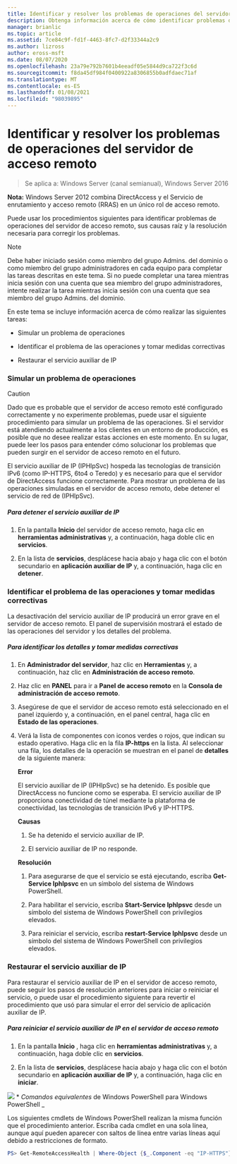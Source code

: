 ```yaml
---
title: Identificar y resolver los problemas de operaciones del servidor de acceso remoto
description: Obtenga información acerca de cómo identificar problemas de operaciones del servidor de acceso remoto, sus causas raíz y la solución necesaria para corregir los problemas.
manager: brianlic
ms.topic: article
ms.assetid: 7ce84c9f-fd1f-4463-8fc7-d2f33344a2c9
ms.author: lizross
author: eross-msft
ms.date: 08/07/2020
ms.openlocfilehash: 23a79e792b7601b4eeadf05e5844d9ca722f3c6d
ms.sourcegitcommit: f8da45df984f0400922a8306855b0adfdaec71af
ms.translationtype: MT
ms.contentlocale: es-ES
ms.lasthandoff: 01/08/2021
ms.locfileid: "98039895"
---
```

# <a name="identify-and-resolve-remote-access-server-operations-problems"></a>Identificar y resolver los problemas de operaciones del servidor de acceso remoto

>Se aplica a: Windows Server (canal semianual), Windows Server 2016

**Nota:** Windows Server 2012 combina DirectAccess y el Servicio de enrutamiento y acceso remoto (RRAS) en un único rol de acceso remoto.

Puede usar los procedimientos siguientes para identificar problemas de operaciones del servidor de acceso remoto, sus causas raíz y la resolución necesaria para corregir los problemas.

> [!NOTE]
> Debe haber iniciado sesión como miembro del grupo Admins. del dominio o como miembro del grupo administradores en cada equipo para completar las tareas descritas en este tema. Si no puede completar una tarea mientras inicia sesión con una cuenta que sea miembro del grupo administradores, intente realizar la tarea mientras inicia sesión con una cuenta que sea miembro del grupo Admins. del dominio.

En este tema se incluye información acerca de cómo realizar las siguientes tareas:

- Simular un problema de operaciones

- Identificar el problema de las operaciones y tomar medidas correctivas

- Restaurar el servicio auxiliar de IP

### <a name="simulate-an-operations-issue"></a><a name="BKMK_Simulate"></a>Simular un problema de operaciones

> [!CAUTION]
> Dado que es probable que el servidor de acceso remoto esté configurado correctamente y no experimente problemas, puede usar el siguiente procedimiento para simular un problema de las operaciones. Si el servidor está atendiendo actualmente a los clientes en un entorno de producción, es posible que no desee realizar estas acciones en este momento. En su lugar, puede leer los pasos para entender cómo solucionar los problemas que pueden surgir en el servidor de acceso remoto en el futuro.

El servicio auxiliar de IP (IPHlpSvc) hospeda las tecnologías de transición IPv6 (como IP-HTTPS, 6to4 o Teredo) y es necesario para que el servidor de DirectAccess funcione correctamente. Para mostrar un problema de las operaciones simuladas en el servidor de acceso remoto, debe detener el servicio de red de (IPHlpSvc).

##### <a name="to-stop-the-ip-helper-service"></a>Para detener el servicio auxiliar de IP

1.  En la pantalla **Inicio** del servidor de acceso remoto, haga clic en **herramientas administrativas** y, a continuación, haga doble clic en **servicios**.

2.  En la lista de **servicios**, desplácese hacia abajo y haga clic con el botón secundario en **aplicación auxiliar de IP** y, a continuación, haga clic en **detener**.

### <a name="identify-the-operations-issue-and-take-corrective-action"></a><a name="BKMK_Identify"></a>Identificar el problema de las operaciones y tomar medidas correctivas
La desactivación del servicio auxiliar de IP producirá un error grave en el servidor de acceso remoto. El panel de supervisión mostrará el estado de las operaciones del servidor y los detalles del problema.

##### <a name="to-identify-the-details-and-take-corrective-action"></a>Para identificar los detalles y tomar medidas correctivas

1.  En **Administrador del servidor**, haz clic en **Herramientas** y, a continuación, haz clic en **Administración de acceso remoto**.

2.  Haz clic en **PANEL** para ir a **Panel de acceso remoto** en la **Consola de administración de acceso remoto**.

3.  Asegúrese de que el servidor de acceso remoto está seleccionado en el panel izquierdo y, a continuación, en el panel central, haga clic en **Estado de las operaciones**.

4.  Verá la lista de componentes con iconos verdes o rojos, que indican su estado operativo. Haga clic en la fila **IP-https** en la lista. Al seleccionar una fila, los detalles de la operación se muestran en el panel de **detalles** de la siguiente manera:

    **Error**

    El servicio auxiliar de IP (IPHlpSvc) se ha detenido. Es posible que DirectAccess no funcione como se esperaba. El servicio auxiliar de IP proporciona conectividad de túnel mediante la plataforma de conectividad, las tecnologías de transición IPv6 y IP-HTTPS.

    **Causas**

    1.  Se ha detenido el servicio auxiliar de IP.

    2.  El servicio auxiliar de IP no responde.

    **Resolución**

    1.  Para asegurarse de que el servicio se está ejecutando, escriba **Get-Service Iphlpsvc** en un símbolo del sistema de Windows PowerShell.

    2.  Para habilitar el servicio, escriba **Start-Service Iphlpsvc** desde un símbolo del sistema de Windows PowerShell con privilegios elevados.

    3.  Para reiniciar el servicio, escriba **restart-Service Iphlpsvc** desde un símbolo del sistema de Windows PowerShell con privilegios elevados.

### <a name="restore-the-ip-helper-service"></a><a name="BKMK_Restart"></a>Restaurar el servicio auxiliar de IP
Para restaurar el servicio auxiliar de IP en el servidor de acceso remoto, puede seguir los pasos de resolución anteriores para iniciar o reiniciar el servicio, o puede usar el procedimiento siguiente para revertir el procedimiento que usó para simular el error del servicio de aplicación auxiliar de IP.

##### <a name="to-restart-the-ip-helper-service-on-the-remote-access-server"></a>Para reiniciar el servicio auxiliar de IP en el servidor de acceso remoto

1.  En la pantalla **Inicio** , haga clic en **herramientas administrativas** y, a continuación, haga doble clic en **servicios**.

2.  En la lista de **servicios**, desplácese hacia abajo y haga clic con el botón secundario en **aplicación auxiliar de IP** y, a continuación, haga clic en **iniciar**.

![](../../../media/Identify-and-resolve-Remote-Access-server-operations-problems/PowerShellLogoSmall.gif) * *_<em>Comandos equivalentes</em>_* de Windows PowerShell para Windows PowerShell _

Los siguientes cmdlets de Windows PowerShell realizan la misma función que el procedimiento anterior. Escriba cada cmdlet en una sola línea, aunque aquí pueden aparecer con saltos de línea entre varias líneas aquí debido a restricciones de formato.

```PowerShell
PS> Get-RemoteAccessHealth | Where-Object {$_.Component -eq "IP-HTTPS"} | Format-List -Property _
```

